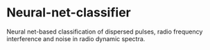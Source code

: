 # Neural-net-classifier
Neural net-based classification of dispersed pulses, radio frequency interference and noise in radio dynamic spectra.
